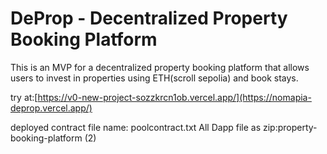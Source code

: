 # DeProp - Decentralized Property Booking Platform

This is an MVP for a decentralized property booking platform that allows users to invest in properties using ETH(scroll sepolia) and book stays.

try at:[https://v0-new-project-sozzkrcn1ob.vercel.app/](https://nomapia-deprop.vercel.app/)

deployed contract file name: poolcontract.txt
All Dapp file as zip:property-booking-platform (2)
